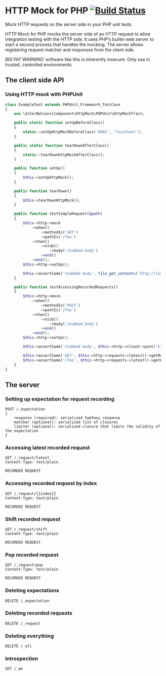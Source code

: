 # HTTP Mock for PHP [![Build Status](https://travis-ci.org/InterNations/http-mock.png?branch=master)](https://travis-ci.org/InterNations/http-mock)

Mock HTTP requests on the server side in your PHP unit tests.

HTTP Mock for PHP mocks the server side of an HTTP request to allow integration testing with the HTTP side.
It uses PHP’s builtin web server to start a second process that handles the mocking. The server allows
registering request matcher and responses from the client side.

*BIG FAT WARNING:* software like this is inherently insecure. Only use in trusted, controlled environments.

## The client side API

### Using HTTP mock with PHPUnit
```php
class ExampleTest extends PHPUnit_Framework_TestCase
{
    use \InterNations\Component\HttpMock\PHPUnit\HttpMockTrait;

    public static function setUpBeforeClass()
    {
        static::setUpHttpMockBeforeClass('8082', 'localhost');
    }

    public static function tearDownAfterClass()
    {
        static::tearDownHttpMockAfterClass();
    }

    public function setUp()
    {
        $this->setUpHttpMock();
    }

    public function tearDown()
    {
        $this->tearDownHttpMock();
    }

    public function testSimpleRequest($path)
    {
        $this->http->mock
            ->when()
                ->methodIs('GET')
                ->pathIs('/foo')
            ->then()
                ->stub()
                    ->body('stubbed body')
                ->end()
            ->end();
        $this->http->setUp();

        $this->assertSame('stubbed body', file_get_contents('http://localhost:8082/foo'));
    }

    public function testAccessingRecordedRequests()
    {
        $this->http->mock
            ->when()
                ->methodIs('POST')
                ->pathIs('/foo')
            ->then()
                ->stub()
                    ->body('stubbed body')
                ->end()
            ->end();
        $this->http->setUp();

        $this->assertSame('stubbed body', $this->http->client->post('http://localhost:8082/foo')->send());

        $this->assertSame('GET', $this->http->requests->latest()->getMethod());
        $this->assertSame('/foo', $this->http->requests->latest()->getPath());
    }
}
```

## The server

### Setting up expectation for request recording
```
POST /_expectation
{
    response (required): serialized Symfony response
    matcher (optional): serialized list of closures
    limiter (optional): serialized closure that limits the validity of the expectation
}
```

### Accessing latest recorded request
```
GET /_request/latest
Content-Type: text/plain

RECORDED REQUEST
```

### Accessing recorded request by index
```
GET /_request/{{index}}
Content-Type: text/plain

RECORDED REQUEST
```

### Shift recorded request
```
GET /_request/shift
Content-Type: text/plain

RECORDED REQUEST
```

### Pop recorded request
```
GET /_request/pop
Content-Type: text/plain

RECORDED REQUEST
```

### Deleting expectations
```
DELETE /_expectation
```

### Deleting recorded requests
```
DELETE /_request
```

### Deleting everything
```
DELETE /_all
```

### Introspection
```
GET /_me
```
